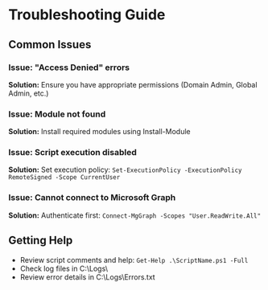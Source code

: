 # Troubleshooting Guide

## Common Issues

### Issue: "Access Denied" errors
**Solution:** Ensure you have appropriate permissions (Domain Admin, Global Admin, etc.)

### Issue: Module not found
**Solution:** Install required modules using Install-Module

### Issue: Script execution disabled
**Solution:** Set execution policy: `Set-ExecutionPolicy -ExecutionPolicy RemoteSigned -Scope CurrentUser`

### Issue: Cannot connect to Microsoft Graph
**Solution:** Authenticate first: `Connect-MgGraph -Scopes "User.ReadWrite.All"`

## Getting Help
- Review script comments and help: `Get-Help .\ScriptName.ps1 -Full`
- Check log files in C:\Logs\
- Review error details in C:\Logs\Errors.txt